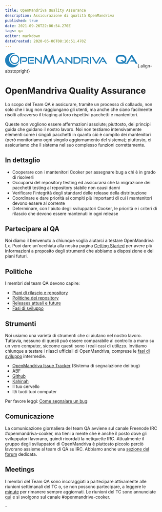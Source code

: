 ```yaml
---
title: OpenMandriva Quality Assurance
description: Assicurazione di qualità OpenMandriva
published: true
date: 2021-09-26T22:06:54.270Z
tags: qa
editor: markdown
dateCreated: 2020-05-06T08:16:51.470Z
---
```


![header-tr-qa.png](/assets/header-tr-qa.png){.align-abstopright}

# OpenMandriva Quality Assurance

Lo scopo del Team QA è assicurare, tramite un processo di collaudo, non solo che i bug non raggiungano gli utenti, ma anche che siano facilmente risolti attraverso il triaging ai loro rispettivi pacchetti e mantenitori.

Queste non vogliono essere affermazioni assolute; piuttosto, dei principi guida che guidano il nostro lavoro. Noi non testiamo intensivamente elementi come i singoli pacchetti in quanto ciò è compito dei mantenitori (però monitoriamo ogni singolo aggiornamento del sistema); piuttosto, ci assicuriamo che il sistema nel suo complesso funzioni correttamente.

## In dettaglio
- Cooperare con i mantenitori Cooker per assegnare bug a chi è in grado di risolverli
- Occuparsi del repository testing ed assicurarsi che la migrazione dei pacchetti testing al repository stabile non causi danni
- Verificare l'integrità degli standard delle release della distribuzione
- Coordinare e dare priorità ai compiti più importanti di cui i mantenitori devono essere al corrente
- Determinare, con l'aiuto degli sviluppatori Cooker, le priorità e i criteri di rilascio che devono essere mantenuti in ogni release

## Partecipare al QA
Noi diamo il benvenuto a chiunque voglia aiutarci a testare OpenMandriva Lx.
Puoi dare un'occhiata alla nostra pagina [Getting Started](/dev/qa-getting-started) per avere più informazioni a proposito degli strumenti che abbiamo a disposizione e dei piani futuri.

## Politiche
I membri del team QA devono capire:

- [Piani di rilascio e repository](/doc/release-plan-and-repositories)
- [Politiche dei repository](/dev/repository-policies)
- [Releases attuali e future](/releases)
- [Fasi di sviluppo](/releases/software-release-life-cycle)

## Strumenti
Noi usiamo una varietà di strumenti che ci aiutano nel nostro lavoro. Tuttavia, nessuno di questi può essere comparabile al controllo a mano su un vero computer, siccome questi sono i reali casi di utilizzo.
Invitiamo chiunque a testare i rilasci ufficiali di OpenMandriva, comprese le [fasi di sviluppo](https://wiki.openmandriva.org/en/releases/software-release-life-cycle) intermedie.

- [OpenMandriva Issue Tracker](http://issues.openmandriva.org/) (Sistema di segnalazione dei bug)
- [ABF](https://abf.openmandriva.org/projects)
- [Github](https://github.com/OpenMandrivaSoftware)
- [Kahinah](https://kahinah.rxu.tech/)
- Il tuo cervello
- Il/i tuo/i tuoi computer

Per favore leggi: [Come segnalare un bug](/doc/howto-report-bug)

## Comunicazione
La comunicazione giornaliera del team QA avviene sul canale Freenode IRC #openmandriva-cooker, ma tieni a mente che è anche il posto dove gli sviluppatori lavorano, quindi ricordati la netiquette IRC.
Attualmente il gruppo degli sviluppatori di OpenMandriva è piuttosto piccolo perciò lavorano assieme al team di QA su IRC.
Abbiamo anche una [sezione del forum](https://forum.openmandriva.org/c/en/qa) dedicata.

## Meetings
I membri del Team QA sono incoraggiati a partecipare attivamente alle riunioni settimanali del TC o, se non possono partecipare, a leggere le [minute](https://chwido.openmandriva.org/meetings/%23openmandriva-cooker/) per rimanere sempre aggiornati.
Le riunioni del TC sono annunciate [qui](https://forum.openmandriva.org/t/events-and-meetings-calendar/2735) e si svolgono sul canale #openmandriva-cooker.

\-
